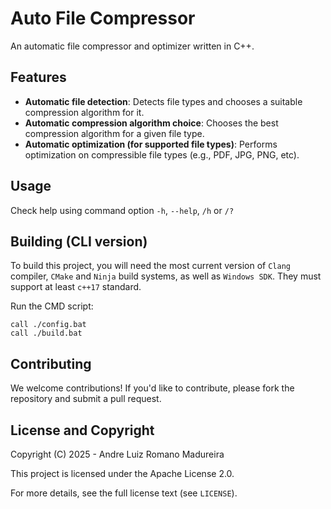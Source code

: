 
# Auto File Compressor

An automatic file compressor and optimizer written in C++.

## Features

- **Automatic file detection**: Detects file types and chooses a suitable compression algorithm for it.
- **Automatic compression algorithm choice**: Chooses the best compression algorithm for a given file type.
- **Automatic optimization (for supported file types)**: Performs optimization on compressible file types (e.g., PDF, JPG, PNG, etc).

## Usage

Check help using command option `-h`, `--help`, `/h` or `/?`

## Building (CLI version)

To build this project, you will need the most current version of ``Clang`` compiler, `CMake` and `Ninja` build systems, as well as ``Windows SDK``. They must support at least `c++17` standard.

Run the CMD script:

```batch
call ./config.bat
call ./build.bat
```

## Contributing

We welcome contributions! If you'd like to contribute, please fork the repository and submit a pull request.

## License and Copyright

Copyright (C) 2025 - Andre Luiz Romano Madureira

This project is licensed under the Apache License 2.0.  

For more details, see the full license text (see ``LICENSE``).
